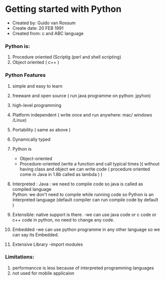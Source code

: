 # Getting started with Python

- Created by: Guido van Rossum
- Create date: 20 FEB 1991
- Created from: c and ABC language
	  
### Python is:

1. Procedure oriented (Scriptig (perl and shell scripting)
2. Object oriented ( c++ )

### Python Features
1. simple and easy to learn 
2. freeware and open source ( run java programme on python: jpyhon) 
3. high-level programming 
4. Platform independent ( write once and run anywhere: mac/ windows /Linux) 
5. Portability ( same as above )
6. Dynamically typed 
7. Python is 
	- Object-oriented
	- Procedure-oriented (write a function and call typical times )( without having class and object we can write code ( procedure oriented come in Java in 1.8b called as lambda ) )

8. Interpreted : 
   Java : we need to complie code so java is called as compiled language  
   Python:  we don't need to compile while running code so Python is an Interpreted language (default compiler can run compile code by default )

9. Extensible: native support is there.
	-we can use java code or c code or c++ code in python, no need to change any code. 

10. Embedded 
	-we can use python programme in any other language so we can say its Embedded.

11. Extensive Library
	-import modules 
  
### Limitations:
1. performancce is less because of interpreted programming languages
2. not used for mobile applicaion 
